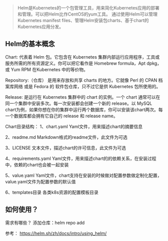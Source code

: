 > Helm是Kubernetes的一个包管理工具，用来简化Kubernetes应用的部署和管理。可以把Helm比作CentOS的yum工具。 通过使用Helm可以管理Kubernetes manifest files、管理Helm安装包charts、基于chart的Kubernetes应用分发。

## Helm的基本概念
Chart: 代表着 Helm 包。它包含在 Kubernetes 集群内部运行应用程序，工具或服务所需的所有资源定义。你可以把它看作是 Homebrew formula，Apt dpkg，或 Yum RPM 在Kubernetes 中的等价物。

Repository:（仓库） 是用来存放和共享 charts 的地方。它就像 Perl 的 CPAN 档案库网络 或是 Fedora 的 软件包仓库，只不过它是供 Kubernetes 包所使用的。

Release: 是运行在 Kubernetes 集群中的 chart 的实例。一个 chart 通常可以在同一个集群中安装多次。每一次安装都会创建一个新的 release。以 MySQL chart为例，如果你想在你的集群中运行两个数据库，你可以安装该chart两次。每一个数据库都会拥有它自己的 release 和 release name。

Chart目录结构：
1、chart.yaml
Yaml文件，用来描述chart的摘要信息

2、readme.md
Markdown格式的readme文件，此文件为可选

3、LICENSE
文本文件，描述chart的许可信息，此文件为可选

4、requirements.yaml
Yaml文件，用来描述chart的的依赖关系，在安装过程中，依赖的chart也会被一起安装

5、value.yaml
Yaml文件，chart支持在安装的时候做对配置参数做定制化配置，value.yaml文件为配置参数的默认值

6、templates目录
各类k8s资源的配置模板目录

## 如何使用？
需求有哪些？
添加仓库：helm repo add

参考：
https://helm.sh/zh/docs/intro/using_helm/